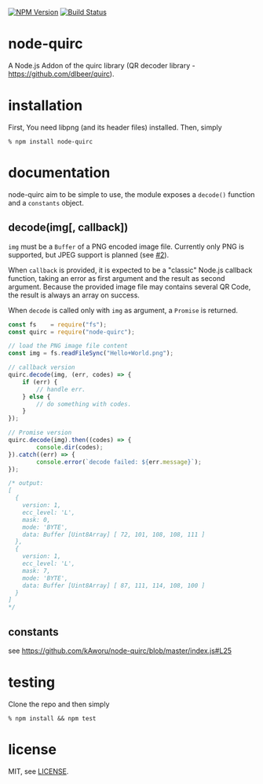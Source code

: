 [![NPM Version](https://img.shields.io/npm/v/node-quirc.svg)](https://npmjs.org/package/node-quirc)
[![Build Status](https://travis-ci.org/kAworu/node-quirc.svg?branch=master)](https://travis-ci.org/kAworu/node-quirc)

# node-quirc
A Node.js Addon of the quirc library (QR decoder library - https://github.com/dlbeer/quirc).

# installation
First, You need libpng (and its header files) installed. Then, simply
```
% npm install node-quirc
```

# documentation
node-quirc aim to be simple to use, the module exposes a `decode()` function
and a `constants` object.


## decode(img[, callback])
`img` must be a `Buffer` of a PNG encoded image file. Currently only PNG is
supported, but JPEG support is planned (see [#2][i2]).

When `callback` is provided, it is expected to be a "classic" Node.js callback
function, taking an error as first argument and the result as second argument.
Because the provided image file may contains several QR Code, the result is
always an array on success.

When `decode` is called only with `img` as argument, a `Promise` is returned.

```javascript
const fs    = require("fs");
const quirc = require("node-quirc");

// load the PNG image file content
const img = fs.readFileSync("Hello+World.png");

// callback version
quirc.decode(img, (err, codes) => {
    if (err) {
        // handle err.
    } else {
        // do something with codes.
    }
});

// Promise version
quirc.decode(img).then((codes) => {
        console.dir(codes);
}).catch((err) => {
        console.error(`decode failed: ${err.message}`);
});

/* output:
[
  {
    version: 1,
    ecc_level: 'L',
    mask: 0,
    mode: 'BYTE',
    data: Buffer [Uint8Array] [ 72, 101, 108, 108, 111 ]
  },
  {
    version: 1,
    ecc_level: 'L',
    mask: 7,
    mode: 'BYTE',
    data: Buffer [Uint8Array] [ 87, 111, 114, 108, 100 ]
  }
]
*/
```

## constants
see https://github.com/kAworu/node-quirc/blob/master/index.js#L25


# testing
Clone the repo and then simply
```
% npm install && npm test
```

# license
MIT, see [LICENSE](./LICENSE).

[i2]: https://github.com/kAworu/node-quirc/issues/2
